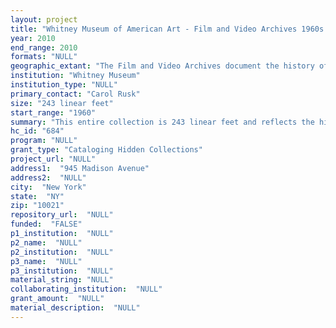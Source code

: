 ```yaml
--- 
layout: project 
title: "Whitney Museum of American Art - Film and Video Archives 1960s to 2010"
year: 2010
end_range: 2010
formats: "NULL"
geographic_extant: "The Film and Video Archives document the history of our exhibitions, programs/performances held in NY & CT over a period of nearly 50 years, 1960-2010."
institution: "Whitney Museum"
institution_type: "NULL"
primary_contact: "Carol Rusk"
size: "243 linear feet"
start_range: "1960"
summary: "This entire collection is 243 linear feet and reflects the history of American Film and Video as an art form and includes: (1) Film + Video Artist Files--paper materials kept on individual artists, artist collectives, and film companies that were maintained in conjunction with the film and video department's exhibitions: 30 linear feet. (2) The Film + Video Image Files--visual materials kept on individual artists, exhibitions, film companies, and artist collectives, project or exhibition documentation, photographs and film stills, other rare ephemera: 12 linear feet. (3) General files-- Film & Video curatorial records, exhibition, misc. files: 41 linear feet including: Film and video documentation / records of: American Film & Video Series (1970-1998); New American Film & Video Series (1999-2010); Biennials (1979-2010); Performing Arts Program held at at satellite locations, such as Equitable, Altria, Philip Morris, and Museum affiliates (1970-2010); Education programs, e.g. various Lecture Series, Programs for Docents, Curators' Symposium, Teachers' Courses, Poetry Readings (1960-2010); Adult and public programs, e.g. Seminars with Artists; Initial Public Offerings; Architecture Dialogues; Conversations on Art; Interviews with Artists (1960-2010); and the Media Collection--includes 35 mm, 16 mm and 8 mm film reels, video and beta tapes, audio recordings, laser discs, etc.: 140 linear feet."
hc_id: "684"
program: "NULL"
grant_type: "Cataloging Hidden Collections"
project_url: "NULL"
address1:  "945 Madison Avenue"
address2:  "NULL"
city:  "New York"
state:  "NY"
zip: "10021"
repository_url:  "NULL"
funded:  "FALSE"
p1_institution:  "NULL"
p2_name:  "NULL"
p2_institution:  "NULL"
p3_name:  "NULL"
p3_institution:  "NULL"
material_string: "NULL"
collaborating_institution:  "NULL"
grant_amount:  "NULL"
material_description:  "NULL"
---
```

